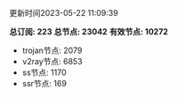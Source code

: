 更新时间2023-05-22 11:09:39

**总订阅: 223**
**总节点: 23042**
**有效节点: 10272**
- trojan节点: 2079
- v2ray节点: 6853
- ss节点: 1170
- ssr节点: 169
